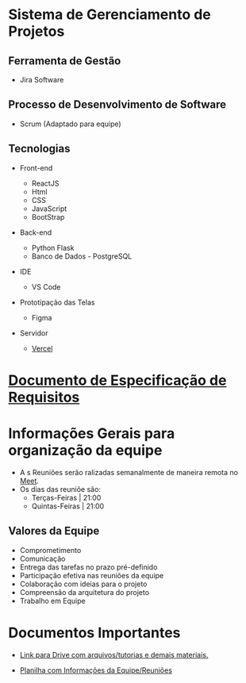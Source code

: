 # Sistema de Gerenciamento de Projetos

## Ferramenta de Gestão

- Jira Software

## Processo de Desenvolvimento de Software

- Scrum (Adaptado para equipe)

## Tecnologias

- Front-end

  - ReactJS
  - Html
  - CSS
  - JavaScript
  - BootStrap

- Back-end

  - Python Flask
  - Banco de Dados - PostgreSQL

- IDE

  - VS Code

- Prototipação das Telas

  - Figma

- Servidor
  - [Vercel](https://vercel.com/)

# [Documento de Especificação de Requisitos](https://docs.google.com/document/d/1SoyGq1B8NpAxJMeiTQRM_trde9UVu3wnskpQNQc-gBQ/edit#)

# Informações Gerais para organização da equipe

- A s Reuniões serão ralizadas semanalmente de maneira remota no [Meet](https://meet.google.com/yce-euwi-buy).
- Os dias das reuniõe são:
  - Terças-Feiras | 21:00
  - Quintas-Feiras | 21:00

## Valores da Equipe

- Comprometimento
- Comunicação
- Entrega das tarefas no prazo pré-definido
- Participação efetiva nas reuniões da equipe
- Colaboração com ideias para o projeto
- Compreensão da arquitetura do projeto
- Trabalho em Equipe

# Documentos Importantes

- [Link para Drive com arquivos/tutorias e demais materiais.](https://drive.google.com/drive/folders/1B0aWiIltDLUM3jSab6dfJmHU9O0uLQBl)

- [Planilha com Informações da Equipe/Reuniões](https://docs.google.com/spreadsheets/d/1-krF3a3XWaE_qxY1pSuACv7RrJooM_Ib3L6pFZiUhIU/edit#gid=0)
